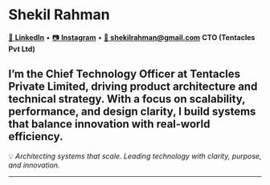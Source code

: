 
# **Shekil Rahman**

[💼 **LinkedIn**](https://www.linkedin.com/in/shekil-rahman-7ba318343/) • [📷 **Instagram**](https://instagram.com/shekilrahman) • [📧 **shekilrahman@gmail.com**](mailto:shekilrahman@gmail.com)
**CTO (Tentacles Pvt Ltd)**

I’m the **Chief Technology Officer at Tentacles Private Limited**, driving product architecture and technical strategy.
With a focus on **scalability, performance, and design clarity**, I build systems that balance innovation with real-world efficiency.
---

💡 *Architecting systems that scale. Leading technology with clarity, purpose, and innovation.*

---
